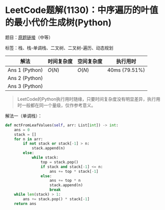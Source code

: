 # LeetCode题解(1130)：中序遍历的叶值的最小代价生成树(Python)

题目：[原题链接](https://leetcode-cn.com/problems/minimum-cost-tree-from-leaf-values/)（中等）

标签：栈、栈-单调栈、二叉树、二叉树-遍历、动态规划

| 解法           | 时间复杂度 | 空间复杂度 | 执行用时      |
| -------------- | ---------- | ---------- | ------------- |
| Ans 1 (Python) | $O(N)$     | $O(N)$     | 40ms (79.51%) |
| Ans 2 (Python) |            |            |               |
| Ans 3 (Python) |            |            |               |

>  LeetCode的Python执行用时随缘，只要时间复杂度没有明显差异，执行用时一般都在同一个量级，仅作参考意义。

解法一（单调栈）：

```python
def mctFromLeafValues(self, arr: List[int]) -> int:
    ans = 0
    stack = []
    for n in arr:
        if not stack or stack[-1] > n:
            stack.append(n)
        else:
            while stack:
                top = stack.pop()
                if stack and stack[-1] <= n:
                    ans += top * stack[-1]
                else:
                    ans += top * n
                    stack.append(n)
                    break
    while len(stack) > 1:
        ans += stack.pop() * stack[-1]
    return ans
```